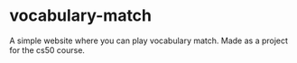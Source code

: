 # vocabulary-match
A simple website where you can play vocabulary match. Made as a project for the cs50 course.

